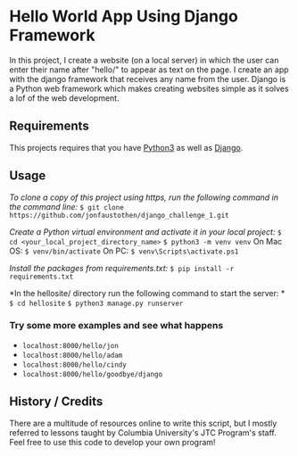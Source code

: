 # Hello World App Using Django Framework
In this project, I create a website (on a local server) in which the user can enter their name after "hello/" to appear as text on the page.  I create an app with the django framework that receives any name from the user.  Django is a Python web framework which makes creating websites simple as it solves a lof of the web development. 

## Requirements
This projects requires that you have [Python3](https://www.python.org/downloads/) as well as [Django](https://www.djangoproject.com/download/).

## Usage
*To clone a copy of this project using https, run the following command in the command line:*
`$ git clone https://github.com/jonfaustothen/django_challenge_1.git`

*Create a Python virtual environment and activate it in your local project:*
`$ cd <your_local_project_directory_name>`
`$ python3 -m venv venv`
On Mac OS: `$ venv/bin/activate`
On PC: `$ venv\Scripts\activate.ps1`

*Install the packages from requirements.txt:*
`$ pip install -r requirements.txt`

*In the hellosite/ directory run the following command to start the server: *
`$ cd hellosite`
`$ python3 manage.py runserver`

### Try some more examples and see what happens
-   `localhost:8000/hello/jon`
-   `localhost:8000/hello/adam`
-   `localhost:8000/hello/cindy`
-   `localhost:8000/hello/goodbye/django`

## History / Credits
There are a multitude of resources online to write this script, but I mostly referred to lessons taught by Columbia University's JTC Program's staff.  Feel free to use this code to develop your own program!
